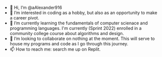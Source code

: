 - 👋 Hi, I’m @aAlexander916
- 👀 I’m interested in coding as a hobby, but also as an opportunity to make a career pivot.
- 🌱 I’m currently learning the fundamentals of computer scienace and programming languages. I'm currently (Sprint 2022) enrolled in a community college course about algorithms and design.
- 💞️ I’m looking to collaborate on nothing at the moment. This will serve to house my programs and code as I go through this journey.
- 📫 How to reach me: search me up on Replit.

<!---
aAlexander916/aAlexander916 is a ✨ special ✨ repository because its `README.md` (this file) appears on your GitHub profile.
You can click the Preview link to take a look at your changes.
--->
